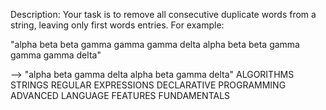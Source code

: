 Description:
Your task is to remove all consecutive duplicate words from a string, leaving only first words entries. For example:

"alpha beta beta gamma gamma gamma delta alpha beta beta gamma gamma gamma delta"

--> "alpha beta gamma delta alpha beta gamma delta"
ALGORITHMS STRINGS REGULAR EXPRESSIONS DECLARATIVE PROGRAMMING ADVANCED LANGUAGE FEATURES FUNDAMENTALS